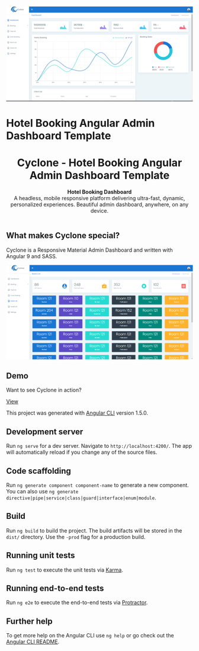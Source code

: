 ![](screenshots/screenshot1.png)

# Hotel Booking Angular Admin Dashboard Template
<div align="center">
  <h1>Cyclone - Hotel Booking Angular Admin  Dashboard Template</h1>
</div>

<div align="center">
  <strong> Hotel Booking Dashboard</strong>
</div>

<div align="center">
  A headless, mobile responsive platform delivering ultra-fast, dynamic, personalized experiences. Beautiful admin dashboard, anywhere, on any device.
</div>

<br>

## What makes Cyclone special?

Cyclone is a Responsive Material Admin Dashboard and written with Angular 9 and SASS.

![](screenshots/screenshot2.png)

## Demo

Want to see Cyclone in action?

[View ](https://shahalam13.github.io/hotel-booking-angular-admin)


This project was generated with [Angular CLI](https://github.com/angular/angular-cli) version 1.5.0.

## Development server

Run `ng serve` for a dev server. Navigate to `http://localhost:4200/`. The app will automatically reload if you change any of the source files.

## Code scaffolding

Run `ng generate component component-name` to generate a new component. You can also use `ng generate directive|pipe|service|class|guard|interface|enum|module`.

## Build

Run `ng build` to build the project. The build artifacts will be stored in the `dist/` directory. Use the `-prod` flag for a production build.

## Running unit tests

Run `ng test` to execute the unit tests via [Karma](https://karma-runner.github.io).

## Running end-to-end tests

Run `ng e2e` to execute the end-to-end tests via [Protractor](http://www.protractortest.org/).

## Further help

To get more help on the Angular CLI use `ng help` or go check out the [Angular CLI README](https://github.com/angular/angular-cli/blob/master/README.md).
